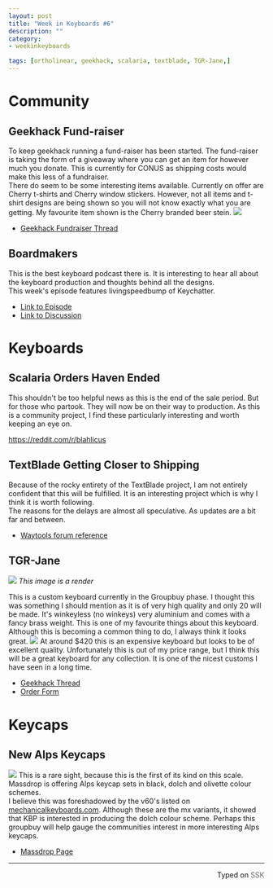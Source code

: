 ```yaml
---
layout: post
title: "Week in Keyboards #6"
description: ""
category: 
- weekinkeyboards

tags: [ortholinear, geekhack, scalaria, textblade, TGR-Jane,]
---
```

# Community
## Geekhack Fund-raiser
To keep geekhack running a fund-raiser has been started. The fund-raiser is taking the form of a giveaway where you can get an item for however much you donate. This is currently for CONUS as shipping costs would make this less of a fundraiser.  
There do seem to be some interesting items available. Currently on offer are Cherry t-shirts and Cherry window stickers. However, not all items and t-shirt designs are being shown so you will not know exactly what you are getting. My favourite item shown is the Cherry branded beer stein.
![](http://i.imgur.com/hUTtXZg.jpg)

* [Geekhack Fundraiser Thread](https://geekhack.org/index.php?topic=73815.msg1808361#msg1808361)


## Boardmakers
This is the best keyboard podcast there is. It is interesting to hear all about the keyboard production and thoughts behind all the designs.  
This week's episode features livingspeedbump of Keychatter.

* [Link to Episode](https://soundcloud.com/board-makers/episode-6)
* [Link to Discussion](http://redd.it/3erul4)

# Keyboards

## Scalaria Orders Haven Ended
This shouldn't be too helpful news as this is the end of the sale period. But for those who partook. They will now be on their way to production. As this is a community project, I find these particularly interesting and worth keeping an eye on.

<https://reddit.com/r/blahlicus>

## TextBlade Getting Closer to Shipping
Because of the rocky entirety of the TextBlade project, I am not entirely confident that this will be fulfilled. It is an interesting project which is why I think it is worth following.  
The reasons for the delays are almost all speculative. As updates are a bit far and between.

* [Waytools forum reference](https://forum.waytools.com/t/delivery-dates-comments-on-lead-time/489/274)

## TGR-Jane
![](http://i.imgur.com/DDgrlHL.jpg)
*This image is a render*  

This is a custom keyboard currently in the Groupbuy phase. I thought this was something I should mention as it is of very high quality and only 20 will be made. It's winkeyless (no winkeys) very aluminium and comes with a fancy brass weight. This is one of my favourite things about this keyboard. Although this is becoming a common thing to do, I always think it looks great.
![](http://i.imgur.com/UcJFBqV.jpg)
At around $420 this is an expensive keyboard but looks to be of excellent quality. Unfortunately this is out of my price range, but I think this will be a great keyboard for any collection. It is one of the nicest customs I have seen in a long time.

* [Geekhack Thread](https://geekhack.org/index.php?topic=73956.0)
* [Order Form](http://goo.gl/forms/rWo1YnMhCv)

# Keycaps

## New Alps Keycaps
![](http://i.imgur.com/rvg0bwi.jpg)
This is a rare sight, because this is the first of its kind on this scale. Massdrop is offering Alps keycap sets in black, dolch and olivette colour schemes.   
I believe this was foreshadowed by the v60's listed on [mechanicalkeyboards.com](https://mechanicalkeyboards.com/shop/index.php?l=product_detail&p=1285). Although these are the mx variants, it showed that KBP is interested in producing the dolch colour scheme. Perhaps this groupbuy will help gauge the communities interest in more interesting Alps keycaps.

* [Massdrop Page](https://www.massdrop.com/buy/alps-keycaps?mode=guest_open)

 ------------------------------------------------
 <p style="text-align: right" title="Screwed">Typed on <font color="#6c6c6c">SSK</font></p>
 
